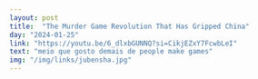 ```yaml
---
layout: post
title:  "The Murder Game Revolution That Has Gripped China"
day: "2024-01-25" 
link: "https://youtu.be/6_dlxbGUNNQ?si=CikjEZxY7FcwbLeI"
text: "meio que gosto demais de people make games"
img: "/img/links/jubensha.jpg"
---
```

